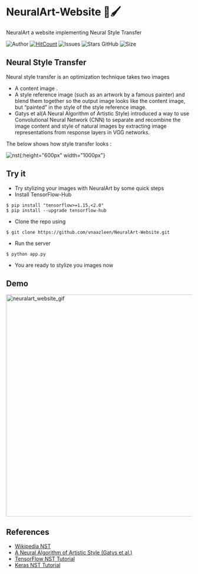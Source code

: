 # NeuralArt-Website 🎨🖌
NeuralArt a website implementing  Neural Style Transfer

![Author](https://img.shields.io/badge/author-vnaazleen-blue)
[![HitCount](http://hits.dwyl.com/vnaazleen/NeuralArt-Website.svg)](http://hits.dwyl.com/vnaazleen/NeuralArt-Website)
![Issues](https://img.shields.io/github/issues/vnaazleen/NeuralArt-Website)
![Stars GitHub](https://img.shields.io/github/stars/vnaazleen/NeuralArt-Website)
![Size](https://img.shields.io/github/repo-size/vnaazleen/NeuralArt-Website)


## Neural Style Transfer
Neural style transfer is an optimization technique takes two images 
* A content image .
* A style reference image (such as an artwork by a famous painter) 
and blend them together so the output image looks like the content image, but  “painted” in the style of the style reference image.
* Gatys et al(A Neural Algorithm of Artistic Style) introduced a way to use Convolutional Neural Network (CNN) to separate and recombine the image content and style of natural images by extracting image representations from response layers in VGG networks.

The below shows how style transfer looks :

![nst](https://user-images.githubusercontent.com/54474853/85428391-c13fdb00-b59a-11ea-9769-01affe0839ec.png){:height="600px" width="1000px"}

## Try it
* Try stylizing your images with NeuralArt by some quick steps
* Install TensorFlow-Hub
```
$ pip install "tensorflow>=1.15,<2.0"
$ pip install --upgrade tensorflow-hub
```
* Clone the repo using
```
$ git clone https://github.com/vnaazleen/NeuralArt-Website.git
```
* Run the server
```
$ python app.py
```
* You are ready to stylize you images now 

## Demo
<img src="https://user-images.githubusercontent.com/54474853/94331428-d9842380-ffe9-11ea-91d6-ec563c689176.gif" alt="neuralart_website_gif" width="1000" height="600"/> 

## References 
* [Wikipedia NST](https://en.wikipedia.org/wiki/Neural_Style_Transfer#NST)
* [A Neural Algorithm of Artistic Style (Gatys et al.)](https://arxiv.org/pdf/1508.06576.pdf)
* [TensorFlow NST Tutorial](https://www.tensorflow.org/tutorials/generative/style_transfer)
* [Keras  NST Tutorial](https://keras.io/examples/generative/neural_style_transfer/)
